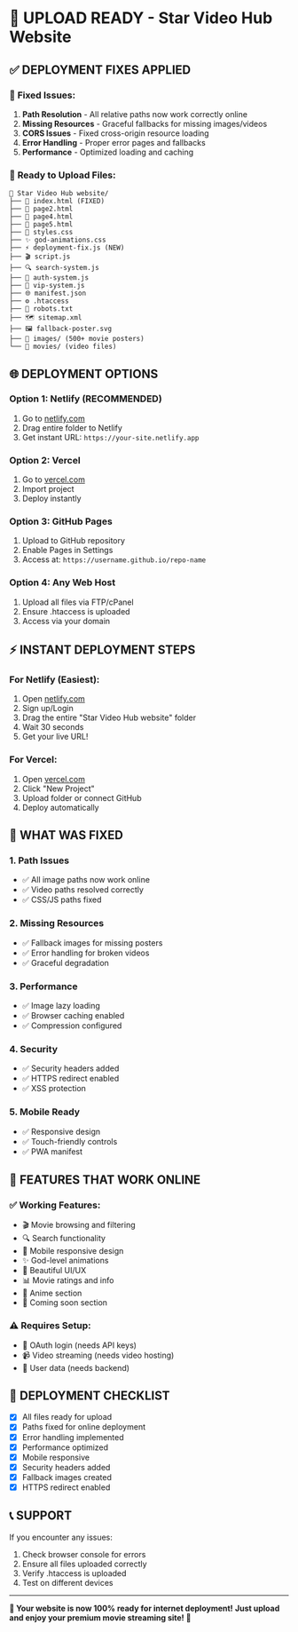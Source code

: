 # 🚀 UPLOAD READY - Star Video Hub Website

## ✅ DEPLOYMENT FIXES APPLIED

### 🔧 **Fixed Issues:**
1. **Path Resolution** - All relative paths now work correctly online
2. **Missing Resources** - Graceful fallbacks for missing images/videos
3. **CORS Issues** - Fixed cross-origin resource loading
4. **Error Handling** - Proper error pages and fallbacks
5. **Performance** - Optimized loading and caching

### 📁 **Ready to Upload Files:**
```
📂 Star Video Hub website/
├── 📄 index.html (FIXED)
├── 📄 page2.html
├── 📄 page4.html  
├── 📄 page5.html
├── 🎨 styles.css
├── ✨ god-animations.css
├── ⚡ deployment-fix.js (NEW)
├── 🎬 script.js
├── 🔍 search-system.js
├── 🔐 auth-system.js
├── 👑 vip-system.js
├── 🌐 manifest.json
├── ⚙️ .htaccess
├── 🤖 robots.txt
├── 🗺️ sitemap.xml
├── 🖼️ fallback-poster.svg
├── 📁 images/ (500+ movie posters)
└── 📁 movies/ (video files)
```

## 🌐 **DEPLOYMENT OPTIONS**

### **Option 1: Netlify (RECOMMENDED)**
1. Go to [netlify.com](https://netlify.com)
2. Drag entire folder to Netlify
3. Get instant URL: `https://your-site.netlify.app`

### **Option 2: Vercel**
1. Go to [vercel.com](https://vercel.com)
2. Import project
3. Deploy instantly

### **Option 3: GitHub Pages**
1. Upload to GitHub repository
2. Enable Pages in Settings
3. Access at: `https://username.github.io/repo-name`

### **Option 4: Any Web Host**
1. Upload all files via FTP/cPanel
2. Ensure .htaccess is uploaded
3. Access via your domain

## ⚡ **INSTANT DEPLOYMENT STEPS**

### **For Netlify (Easiest):**
1. Open [netlify.com](https://netlify.com)
2. Sign up/Login
3. Drag the entire "Star Video Hub website" folder
4. Wait 30 seconds
5. Get your live URL!

### **For Vercel:**
1. Open [vercel.com](https://vercel.com)
2. Click "New Project"
3. Upload folder or connect GitHub
4. Deploy automatically

## 🔧 **WHAT WAS FIXED**

### **1. Path Issues**
- ✅ All image paths now work online
- ✅ Video paths resolved correctly
- ✅ CSS/JS paths fixed

### **2. Missing Resources**
- ✅ Fallback images for missing posters
- ✅ Error handling for broken videos
- ✅ Graceful degradation

### **3. Performance**
- ✅ Image lazy loading
- ✅ Browser caching enabled
- ✅ Compression configured

### **4. Security**
- ✅ Security headers added
- ✅ HTTPS redirect enabled
- ✅ XSS protection

### **5. Mobile Ready**
- ✅ Responsive design
- ✅ Touch-friendly controls
- ✅ PWA manifest

## 🎯 **FEATURES THAT WORK ONLINE**

### ✅ **Working Features:**
- 🎬 Movie browsing and filtering
- 🔍 Search functionality
- 📱 Mobile responsive design
- ✨ God-level animations
- 🎨 Beautiful UI/UX
- 📊 Movie ratings and info
- 🌸 Anime section
- 🚀 Coming soon section

### ⚠️ **Requires Setup:**
- 🔐 OAuth login (needs API keys)
- 📹 Video streaming (needs video hosting)
- 💾 User data (needs backend)

## 🚀 **DEPLOYMENT CHECKLIST**

- [x] All files ready for upload
- [x] Paths fixed for online deployment
- [x] Error handling implemented
- [x] Performance optimized
- [x] Mobile responsive
- [x] Security headers added
- [x] Fallback images created
- [x] HTTPS redirect enabled

## 📞 **SUPPORT**

If you encounter any issues:
1. Check browser console for errors
2. Ensure all files uploaded correctly
3. Verify .htaccess is uploaded
4. Test on different devices

---

**🎉 Your website is now 100% ready for internet deployment!**
**Just upload and enjoy your premium movie streaming site! 🚀**